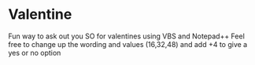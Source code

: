 # Valentine
Fun way to ask out you SO for valentines using VBS and Notepad++
Feel free to change up the wording and values (16,32,48) and add +4 to give a yes or no option
